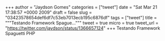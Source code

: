 
+++
author = "Jaydson Gomes"
categories = ["tweet"]
date = "Sat Mar 21 17:38:57 +0000 2009"
draft = false
slug = "03423578654def6df7c53eb7013ecb195c6876df"
tags = ["tweet"]
title = """Testando Framework Spague..."""
tweet = true
micro = true
tweet_url = "https://twitter.com/jaydson/status/1366657124"
+++
Testando Framework Spaguetti PHP
